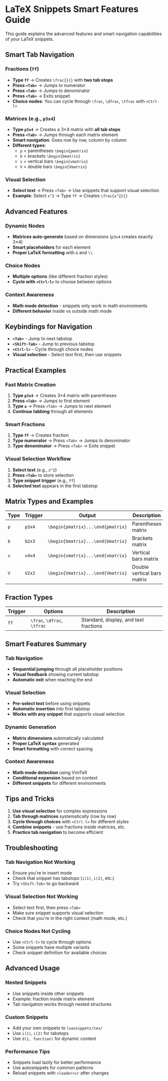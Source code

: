 # LaTeX Snippets Smart Features Guide

This guide explains the advanced features and smart navigation capabilities of your LaTeX snippets.

## Smart Tab Navigation

### Fractions (`ff`)
- **Type `ff`** → Creates `\frac{}{}` with **two tab stops**
- **Press `<Tab>`** → Jumps to numerator
- **Press `<Tab>`** → Jumps to denominator  
- **Press `<Tab>`** → Exits snippet
- **Choice nodes**: You can cycle through `\frac`, `\dfrac`, `\tfrac` with `<Ctrl-l>`

### Matrices (e.g., `p3x4`)
- **Type `p3x4`** → Creates a 3×4 matrix with **all tab stops**
- **Press `<Tab>`** → Jumps through each matrix element
- **Smart navigation**: Goes row by row, column by column
- **Different types**: 
  - `p` = parentheses `\begin{pmatrix}`
  - `b` = brackets `\begin{bmatrix}`
  - `v` = vertical bars `\begin{vmatrix}`
  - `V` = double bars `\begin{Vmatrix}`

### Visual Selection
- **Select text** → Press `<Tab>` → Use snippets that support visual selection
- **Example**: Select `x^2` → Type `ff` → Creates `\frac{x^2}{}`

## Advanced Features

### Dynamic Nodes
- **Matrices auto-generate** based on dimensions (`p3x4` creates exactly 3×4)
- **Smart placeholders** for each element
- **Proper LaTeX formatting** with `&` and `\\`

### Choice Nodes
- **Multiple options** (like different fraction styles)
- **Cycle with `<Ctrl-l>`** to choose between options

### Context Awareness
- **Math mode detection** - snippets only work in math environments
- **Different behavior** inside vs outside math mode

## Keybindings for Navigation

- **`<Tab>`** - Jump to next tabstop
- **`<Shift-Tab>`** - Jump to previous tabstop  
- **`<Ctrl-l>`** - Cycle through choice nodes
- **Visual selection** - Select text first, then use snippets

## Practical Examples

### Fast Matrix Creation
1. **Type `p3x4`** → Creates 3×4 matrix with parentheses
2. **Press `<Tab>`** → Jumps to first element
3. **Type `a`** → Press `<Tab>` → Jumps to next element
4. **Continue tabbing** through all elements

### Smart Fractions
1. **Type `ff`** → Creates fraction
2. **Type numerator** → Press `<Tab>` → Jumps to denominator
3. **Type denominator** → Press `<Tab>` → Exits snippet

### Visual Selection Workflow
1. **Select text** (e.g., `x^2`)
2. **Press `<Tab>`** to store selection
3. **Type snippet trigger** (e.g., `ff`)
4. **Selected text** appears in the first tabstop

## Matrix Types and Examples

| Type | Trigger | Output | Description |
|------|---------|--------|-------------|
| `p` | `p3x4` | `\begin{pmatrix}...\end{pmatrix}` | Parentheses matrix |
| `b` | `b2x3` | `\begin{bmatrix}...\end{bmatrix}` | Brackets matrix |
| `v` | `v4x4` | `\begin{vmatrix}...\end{vmatrix}` | Vertical bars matrix |
| `V` | `V2x2` | `\begin{Vmatrix}...\end{Vmatrix}` | Double vertical bars matrix |

## Fraction Types

| Trigger | Options | Description |
|---------|---------|-------------|
| `ff` | `\frac`, `\dfrac`, `\tfrac` | Standard, display, and text fractions |

## Smart Features Summary

### Tab Navigation
- **Sequential jumping** through all placeholder positions
- **Visual feedback** showing current tabstop
- **Automatic exit** when reaching the end

### Visual Selection
- **Pre-select text** before using snippets
- **Automatic insertion** into first tabstop
- **Works with any snippet** that supports visual selection

### Dynamic Generation
- **Matrix dimensions** automatically calculated
- **Proper LaTeX syntax** generated
- **Smart formatting** with correct spacing

### Context Awareness
- **Math mode detection** using VimTeX
- **Conditional expansion** based on context
- **Different snippets** for different environments

## Tips and Tricks

1. **Use visual selection** for complex expressions
2. **Tab through matrices** systematically (row by row)
3. **Cycle through choices** with `<Ctrl-l>` for different styles
4. **Combine snippets** - use fractions inside matrices, etc.
5. **Practice tab navigation** to become efficient

## Troubleshooting

### Tab Navigation Not Working
- Ensure you're in insert mode
- Check that snippet has tabstops (`i(1)`, `i(2)`, etc.)
- Try `<Shift-Tab>` to go backward

### Visual Selection Not Working
- Select text first, then press `<Tab>`
- Make sure snippet supports visual selection
- Check that you're in the right context (math mode, etc.)

### Choice Nodes Not Cycling
- Use `<Ctrl-l>` to cycle through options
- Some snippets have multiple variants
- Check snippet definition for available choices

## Advanced Usage

### Nested Snippets
- Use snippets inside other snippets
- Example: fraction inside matrix element
- Tab navigation works through nested structures

### Custom Snippets
- Add your own snippets to `luasnippets/tex/`
- Use `i(1)`, `i(2)` for tabstops
- Use `d(1, function)` for dynamic content

### Performance Tips
- Snippets load lazily for better performance
- Use autosnippets for common patterns
- Reload snippets with `<leader>sr` after changes